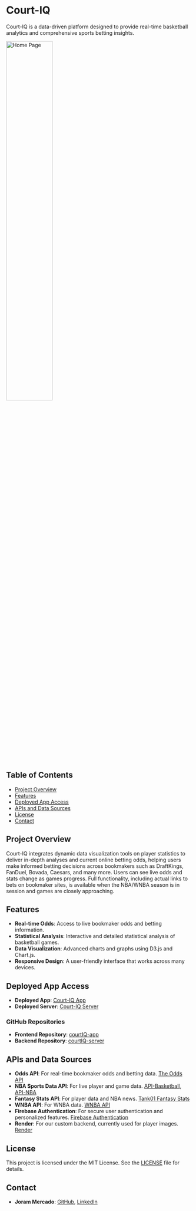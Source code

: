 # Court-IQ
Court-IQ is a data-driven platform designed to provide real-time basketball analytics and comprehensive sports betting insights.

<a href="https://court-iq.netlify.app">
    <img src="./src/assets/home-page.png" alt="Home Page" width="50%">
</a>

## Table of Contents
- [Project Overview](#project-overview)
- [Features](#features)
- [Deployed App Access](#deployed-app-access)
- [APIs and Data Sources](#apis-and-data-sources)
- [License](#license)
- [Contact](#contact)

## Project Overview
Court-IQ integrates dynamic data visualization tools on player statistics to deliver in-depth analyses and current online betting odds, helping users make informed betting decisions across bookmakers such as DraftKings, FanDuel, Bovada, Caesars, and many more. Users can see live odds and stats change as games progress. Full functionality, including actual links to bets on bookmaker sites, is available when the NBA/WNBA season is in session and games are closely approaching.

## Features
- **Real-time Odds**: Access to live bookmaker odds and betting information.
- **Statistical Analysis**: Interactive and detailed statistical analysis of basketball games.
- **Data Visualization**: Advanced charts and graphs using D3.js and Chart.js.
- **Responsive Design**: A user-friendly interface that works across many devices.

## Deployed App Access
- **Deployed App**: [Court-IQ App](https://court-iq.netlify.app)
- **Deployed Server**: [Court-IQ Server](https://courtiq.onrender.com)

### GitHub Repositories
- **Frontend Repository**: [courtIQ-app](https://github.com/jorammercado/courtIQ-app)
- **Backend Repository**: [courtIQ-server](https://github.com/jorammercado/courtIQ-server)

## APIs and Data Sources
- **Odds API**: For real-time bookmaker odds and betting data. [The Odds API](https://the-odds-api.com/)
- **NBA Sports Data API**: For live player and game data. [API-Basketball](https://rapidapi.com/api-sports/api/api-basketball), [API-NBA](https://rapidapi.com/api-sports/api/api-nba)
- **Fantasy Stats API**: For player data and NBA news. [Tank01 Fantasy Stats](https://rapidapi.com/tank01/api/tank01-fantasy-stats)
- **WNBA API**: For WNBA data. [WNBA API](https://rapidapi.com/belchiorarkad-FqvHs2EDOtP/api/wnba-api)
- **Firebase Authentication**: For secure user authentication and personalized features. [Firebase Authentication](https://firebase.google.com/docs/auth)
- **Render**: For our custom backend, currently used for player images. [Render](https://dashboard.render.com/login)

## License ##
This project is licensed under the MIT License. See the [LICENSE](https://opensource.org/license/mit) file for details.

## Contact ##
- **Joram Mercado**: [GitHub](https://github.com/jorammercado), [LinkedIn](https://www.linkedin.com/in/jorammercado)